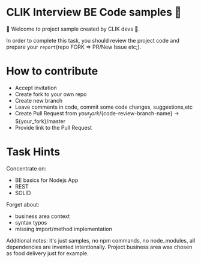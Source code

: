 # CLIK Interview BE Code samples 🤖 

👋 Welcome to project sample created by CLIK devs 🥷.

In order to complete this task, you should review the project code and prepare your `report`(repo FORK => PR/New Issue etc;).
# How to contribute
* Accept invitation  
* Create fork to your own repo
* Create new branch
* Leave comments in code, commit some code changes, suggestions,etc
* Create Pull Request from ${your_fork}/${code-review-branch-name} -> ${your_fork}/master
* Provide link to the Pull Request

# Task Hints

Concentrate on: 
- BE basics for Nodejs App
- REST
- SOLID

Forget about:
- business area context
- syntax typos
- missing import/method implementation

Additional notes: it's just samples, no npm commands, no node_modules, all dependencies are invented intentionally. Project business area was chosen as food delivery just for example.


